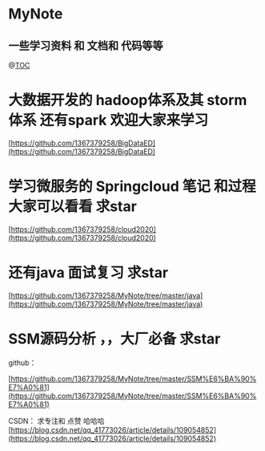 # MyNote


## 一些学习资料 和 文档和 代码等等

@[TOC](Java后端学习资料-------大厂必备----(正在连载))

# 大数据开发的 hadoop体系及其 storm体系 还有spark 欢迎大家来学习

[https://github.com/1367379258/BigDataED](https://github.com/1367379258/BigDataED)

# 学习微服务的 Springcloud 笔记 和过程 大家可以看看 求star

[https://github.com/1367379258/cloud2020](https://github.com/1367379258/cloud2020)

# 还有java 面试复习  求star
[https://github.com/1367379258/MyNote/tree/master/java](https://github.com/1367379258/MyNote/tree/master/java)

# SSM源码分析 ，，大厂必备  求star
github： 

[https://github.com/1367379258/MyNote/tree/master/SSM%E6%BA%90%E7%A0%81](https://github.com/1367379258/MyNote/tree/master/SSM%E6%BA%90%E7%A0%81)

CSDN：              求专注和 点赞  哈哈哈
[https://blog.csdn.net/qq_41773026/article/details/109054852](https://blog.csdn.net/qq_41773026/article/details/109054852)
